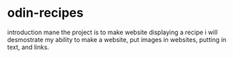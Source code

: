 # odin-recipes
introduction mane
the project is to make website displaying a recipe
i will desmostrate my ability to make a website, put images in websites, putting in text, and links.